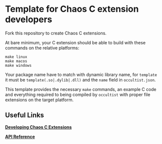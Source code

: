 # Template for Chaos C extension developers

Fork this repository to create Chaos C extensions.

At bare minimum, your C extension should be able to build with these commands on the relative platforms:

```
make linux
make macos
make windows
```

Your package name have to match with dynamic library name, for `template` it must be `template(.so|.dylib|.dll)`
and the `name` field in `occultist.json`.

This template provides the necessary `make` commands, an example C code and everything required to
being compiled by `occultist` with proper file extensions on the target platform.

## Useful Links

[**Developing Chaos C Extensions**](https://chaos-lang.org/docs/16_chaos_c_extensions_development)

[**API Reference**](https://chaos-lang.org/docs/api)
